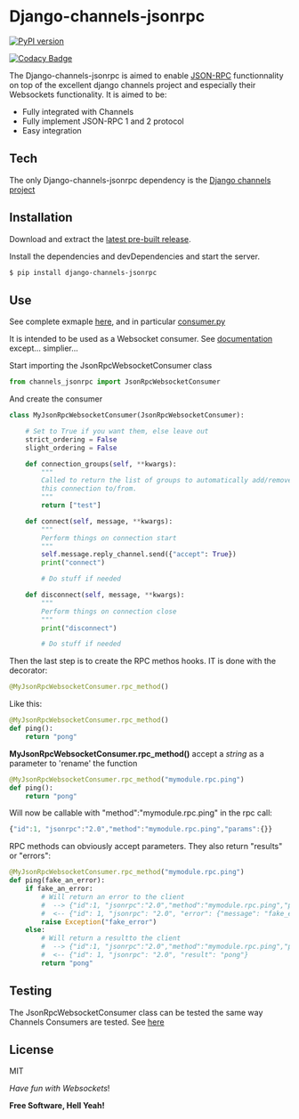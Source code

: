 # Django-channels-jsonrpc

[![PyPI version](https://badge.fury.io/py/django-channels-jsonrpc.svg)](https://badge.fury.io/py/django-channels-jsonrpc)

[![Codacy Badge](https://api.codacy.com/project/badge/Grade/04d12270939d47689756edda41e9f69f)](https://www.codacy.com/app/MosaicVenture/django-channels-jsonrpc?utm_source=github.com&utm_medium=referral&utm_content=millerf/django-channels-jsonrpc&utm_campaign=badger)


The Django-channels-jsonrpc is aimed to enable [JSON-RPC](http://json-rpc.org/) functionnality on top of the excellent django channels project and especially their Websockets functionality.
It is aimed to be:
  - Fully integrated with Channels
  - Fully implement JSON-RPC 1 and 2 protocol
  - Easy integration

## Tech


The only Django-channels-jsonrpc dependency is the [Django channels project](https://github.com/django/channels)

## Installation


Download and extract the [latest pre-built release](https://github.com/joemccann/dillinger/releases).

Install the dependencies and devDependencies and start the server.

```sh
$ pip install django-channels-jsonrpc
```


## Use


See complete exmaple [here](https://github.com/millerf/django-channels-jsonrpc/blob/master/example/django_example/), and in particular [consumer.py](https://github.com/millerf/django-channels-jsonrpc/blob/master/example/django_example/)

It is intended to be used as a Websocket consumer. See [documentation](http://channels.readthedocs.io/en/stable/generics.html#websockets) except... simplier...

Start importing the JsonRpcWebsocketConsumer class

```python
from channels_jsonrpc import JsonRpcWebsocketConsumer
```

And create the consumer

```python
class MyJsonRpcWebsocketConsumer(JsonRpcWebsocketConsumer):

    # Set to True if you want them, else leave out
    strict_ordering = False
    slight_ordering = False

    def connection_groups(self, **kwargs):
        """
        Called to return the list of groups to automatically add/remove
        this connection to/from.
        """
        return ["test"]

    def connect(self, message, **kwargs):
        """
        Perform things on connection start
        """
        self.message.reply_channel.send({"accept": True})
        print("connect")

        # Do stuff if needed

    def disconnect(self, message, **kwargs):
        """
        Perform things on connection close
        """
        print("disconnect")

        # Do stuff if needed

```

Then the last step is to create the RPC methos hooks. IT is done with the decorator:
```python
@MyJsonRpcWebsocketConsumer.rpc_method()
````


Like this:

```python
@MyJsonRpcWebsocketConsumer.rpc_method()
def ping():
    return "pong"
```


**MyJsonRpcWebsocketConsumer.rpc_method()** accept a *string* as a parameter to 'rename' the function
```python
@MyJsonRpcWebsocketConsumer.rpc_method("mymodule.rpc.ping")
def ping():
    return "pong"
```

Will now be callable with "method":"mymodule.rpc.ping" in the rpc call:
```javascript
{"id":1, "jsonrpc":"2.0","method":"mymodule.rpc.ping","params":{}}
```

RPC methods can obviously accept parameters. They also return "results" or "errors":
```python
@MyJsonRpcWebsocketConsumer.rpc_method("mymodule.rpc.ping")
def ping(fake_an_error):
    if fake_an_error:
        # Will return an error to the client
        #  --> {"id":1, "jsonrpc":"2.0","method":"mymodule.rpc.ping","params":{}}
        #  <-- {"id": 1, "jsonrpc": "2.0", "error": {"message": "fake_error", "code": -32000, "data": ["fake_error"]}}
        raise Exception("fake_error")
    else:
        # Will return a resultto the client
        #  --> {"id":1, "jsonrpc":"2.0","method":"mymodule.rpc.ping","params":{}}
        #  <-- {"id": 1, "jsonrpc": "2.0", "result": "pong"}
        return "pong"
```





## Testing


The JsonRpcWebsocketConsumer class can be tested the same way Channels Consumers are tested.
See [here](http://channels.readthedocs.io/en/stable/testing.html)




## License


MIT

*Have fun with Websockets*!

**Free Software, Hell Yeah!**

[//]: # (These are reference links used in the body of this note and get stripped out when the markdown processor does its job. There is no need to format nicely because it shouldn't be seen. Thanks SO - http://stackoverflow.com/questions/4823468/store-comments-in-markdown-syntax)


   [dill]: <https://github.com/joemccann/dillinger>
   [git-repo-url]: <https://github.com/joemccann/dillinger.git>
   [john gruber]: <http://daringfireball.net>
   [@thomasfuchs]: <http://twitter.com/thomasfuchs>
   [df1]: <http://daringfireball.net/projects/markdown/>
   [markdown-it]: <https://github.com/markdown-it/markdown-it>
   [Ace Editor]: <http://ace.ajax.org>
   [node.js]: <http://nodejs.org>
   [Twitter Bootstrap]: <http://twitter.github.com/bootstrap/>
   [keymaster.js]: <https://github.com/madrobby/keymaster>
   [jQuery]: <http://jquery.com>
   [@tjholowaychuk]: <http://twitter.com/tjholowaychuk>
   [express]: <http://expressjs.com>
   [AngularJS]: <http://angularjs.org>
   [Gulp]: <http://gulpjs.com>

   [PlDb]: <https://github.com/joemccann/dillinger/tree/master/plugins/dropbox/README.md>
   [PlGh]:  <https://github.com/joemccann/dillinger/tree/master/plugins/github/README.md>
   [PlGd]: <https://github.com/joemccann/dillinger/tree/master/plugins/googledrive/README.md>
   [PlOd]: <https://github.com/joemccann/dillinger/tree/master/plugins/onedrive/README.md>
